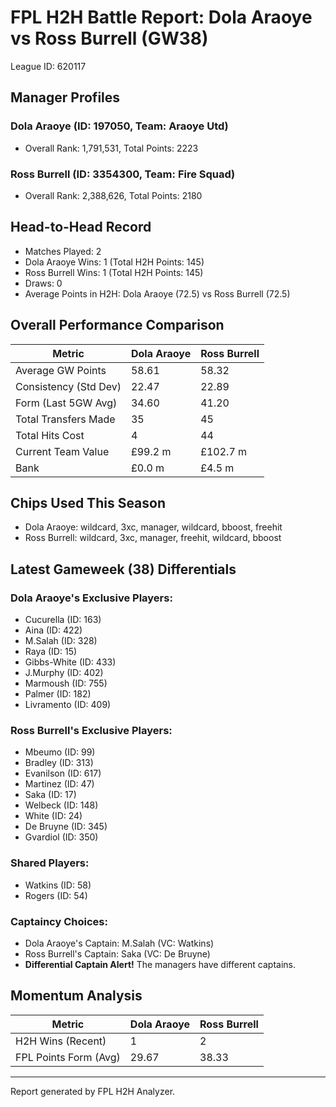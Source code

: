 # FPL H2H Battle Report: Dola Araoye vs Ross Burrell (GW38)

League ID: 620117

## Manager Profiles
### Dola Araoye (ID: 197050, Team: Araoye Utd)
- Overall Rank: 1,791,531, Total Points: 2223
### Ross Burrell (ID: 3354300, Team: Fire Squad)
- Overall Rank: 2,388,626, Total Points: 2180

## Head-to-Head Record
- Matches Played: 2
- Dola Araoye Wins: 1 (Total H2H Points: 145)
- Ross Burrell Wins: 1 (Total H2H Points: 145)
- Draws: 0
- Average Points in H2H: Dola Araoye (72.5) vs Ross Burrell (72.5)

## Overall Performance Comparison
| Metric                  | Dola Araoye          | Ross Burrell         |
|-------------------------|-----------------------|-----------------------|
| Average GW Points       | 58.61                | 58.32                |
| Consistency (Std Dev)   | 22.47                | 22.89                |
| Form (Last 5GW Avg)     | 34.60                | 41.20                |
| Total Transfers Made    | 35                   | 45                   |
| Total Hits Cost         | 4                    | 44                   |
| Current Team Value      | £99.2               m | £102.7              m |
| Bank                    | £0.0                m | £4.5                m |

## Chips Used This Season
- Dola Araoye: wildcard, 3xc, manager, wildcard, bboost, freehit
- Ross Burrell: wildcard, 3xc, manager, freehit, wildcard, bboost

## Latest Gameweek (38) Differentials
### Dola Araoye's Exclusive Players:
- Cucurella (ID: 163)
- Aina (ID: 422)
- M.Salah (ID: 328)
- Raya (ID: 15)
- Gibbs-White (ID: 433)
- J.Murphy (ID: 402)
- Marmoush (ID: 755)
- Palmer (ID: 182)
- Livramento (ID: 409)

### Ross Burrell's Exclusive Players:
- Mbeumo (ID: 99)
- Bradley (ID: 313)
- Evanilson (ID: 617)
- Martinez (ID: 47)
- Saka (ID: 17)
- Welbeck (ID: 148)
- White (ID: 24)
- De Bruyne (ID: 345)
- Gvardiol (ID: 350)

### Shared Players:
- Watkins (ID: 58)
- Rogers (ID: 54)

### Captaincy Choices:
- Dola Araoye's Captain: M.Salah (VC: Watkins)
- Ross Burrell's Captain: Saka (VC: De Bruyne)
- **Differential Captain Alert!** The managers have different captains.

## Momentum Analysis
| Metric                  | Dola Araoye          | Ross Burrell         |
|-------------------------|-----------------------|-----------------------|
| H2H Wins (Recent)       | 1                    | 2                    |
| FPL Points Form (Avg)   | 29.67                | 38.33                |

---
Report generated by FPL H2H Analyzer.